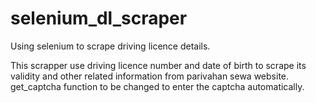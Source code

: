 # selenium_dl_scraper
Using selenium to scrape driving licence details.

This scrapper use driving licence number and date of birth to scrape its validity and other related information from parivahan sewa website.
get_captcha function to be changed to enter the captcha automatically.

